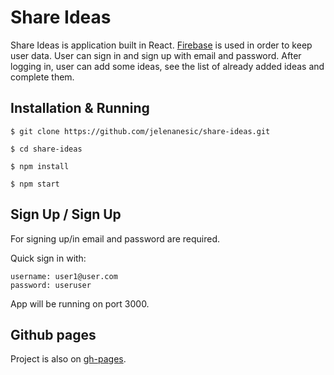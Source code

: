 # Share Ideas

Share Ideas is application built in React. [Firebase](https://firebase.google.com/) is used in order to keep user data. User can sign in and sign up with email and password. After logging in, user can add some ideas, see the list of already added ideas and complete them.

## Installation & Running

```
$ git clone https://github.com/jelenanesic/share-ideas.git

$ cd share-ideas

$ npm install

$ npm start
```

## Sign Up / Sign Up

For signing up/in email and password are required.

Quick sign in with:

```
username: user1@user.com
password: useruser
```

App will be running on port 3000.

## Github pages

Project is also on [gh-pages](https://jelenanesic.github.io/share-ideas).